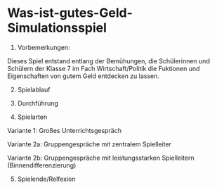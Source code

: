 # Was-ist-gutes-Geld-Simulationsspiel

1. Vorbemerkungen:

Dieses Spiel entstand entlang der Bemühungen, die Schülerinnen und Schülern der Klasse 7 im Fach Wirtschaft/Politik die Fuktionen und Eigenschaften von gutem Geld entdecken zu lassen.

2. Spielablauf
3. Durchführung

4. Spielarten

Variante 1: Großes Unterrichtsgespräch

Variante 2a: Gruppengespräche mit zentralem Spielleiter

Variante 2b: Gruppengespräche mit leistungsstarken Spielleitern (Binnendifferenzierung)

5. Spielende/Relfexion
